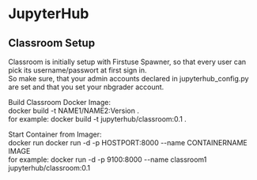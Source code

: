 # JupyterHub
## Classroom Setup
Classroom is initially setup with Firstuse Spawner, so that every user can pick its username/passwort at first sign in.  
So make sure, that your admin accounts declared in jupyterhub_config.py are set and that you set your nbgrader account.  

Build Classroom Docker Image:  
docker build -t NAME1/NAME2:Version .  
for example: docker build -t jupyterhub/classroom:0.1 .  

Start Container from Imager:  
docker run docker run -d -p HOSTPORT:8000 --name CONTAINERNAME IMAGE  
for example: docker run -d -p 9100:8000 --name classroom1 jupyterhub/classroom:0.1  
